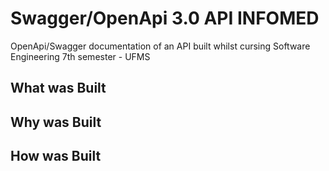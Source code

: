 # Swagger/OpenApi 3.0 API INFOMED
OpenApi/Swagger documentation of an API built whilst cursing Software Engineering 7th semester - UFMS

## What was Built

## Why was Built

## How was Built
